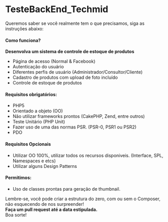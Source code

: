 # TesteBackEnd_Techmid
Queremos saber se você realmente tem o que precisamos, siga as instruções abaixo:

<h4>Como funciona?</h4>

<strong>Desenvolva um sistema de controle de estoque de produtos</strong>

<ul>
  <li>Página de acesso (Normal & Facebook)</li>
  <li>Autenticação do usuário</li>
  <li>Diferentes perfis de usuário (Administrador/Consultor/Cliente)</li>
  <li>Cadastro de produtos com upload de foto incluído</li>
  <li>Controle de estoque de produtos</li>
</ul>
  
<h4>Requisitos obrigatórios:</h4>

<ul>
  <li>PHP5</li>
  <li>Orientado a objeto (OO)</li>
  <li>Não utilizar frameworks prontos (CakePHP, Zend, entre outros)</li>
  <li>Teste Unitário (PHP Unit)</li>
  <li>Fazer uso de uma das normas PSR. (PSR-0, PSR1 ou PSR2)</li>
  <li>PDO</li>
</ul>

<h4>Requisitos Opcionais</h4>

<ul>
  <li>Utilizar OO 100%, utilizar todos os recursos disponiveis. (Interface, SPL, Namespaces e etcs)</li>
  <li>Utilizar alguns Design Patterns</li>
</ul>

<h4>Permitimos:</h4>

<ul>
  <li>Uso de classes prontas para geração de thumbnail.</li>
</ul>

Lembre-se, você pode criar a estrutura do zero, com ou sem o Composer, não esquecendo de nos surpreender!<br />
<strong>Faça um pull request até a data estipulada.</strong><br />
Boa sorte!

